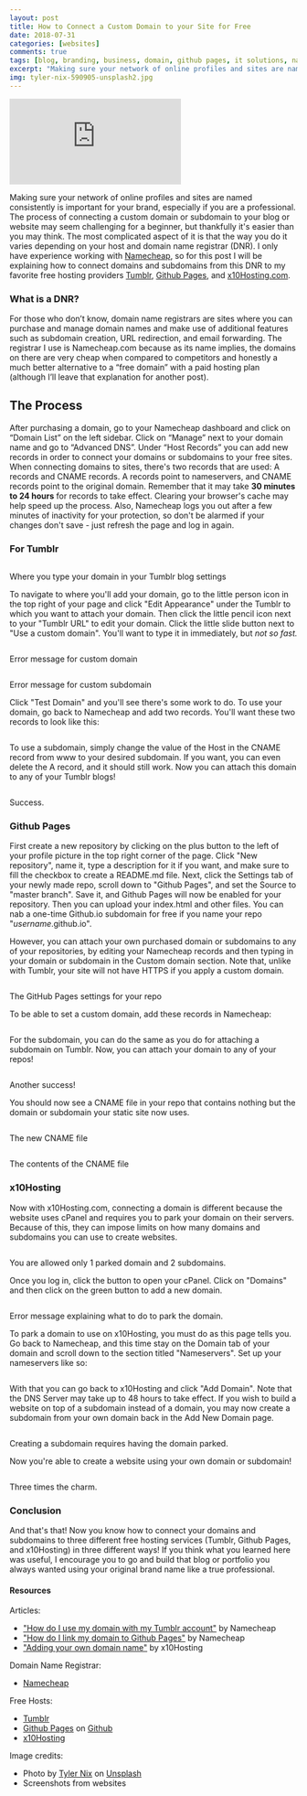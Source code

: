```yaml
---
layout: post
title: How to Connect a Custom Domain to your Site for Free
date: 2018-07-31
categories: [websites]
comments: true
tags: [blog, branding, business, domain, github pages, it solutions, namecheap, portfolio, subdomain, tumblr, tutorial, website creation, x10hosting]
excerpt: "Making sure your network of online profiles and sites are named consistently is important for your brand, especially if you are a professional. The process of connecting a custom domain or subdomain to your blog or website may seem challenging for a beginner, but thankfully it's easier than you may think. The most complicated aspect of it is that the way you do it varies depending on your host and domain name registrar (DNR). I only have experience working with Namecheap, so for this post I will be explaining how to connect domains and subdomains from this DNR to my favorite free hosting providers Tumblr, Github Pages, and x10Hosting.com."
img: tyler-nix-590905-unsplash2.jpg
---
```


<iframe class="video" src="https://www.youtube.com/embed/qAHwwrGE4sA" frameborder="0" allow="accelerometer; autoplay; encrypted-media; gyroscope; picture-in-picture" allowfullscreen></iframe>

<p><first-letter>M</first-letter>aking sure your network of online profiles and sites are named consistently is important for your brand, especially if you are a professional. The process of connecting a custom domain or subdomain to your blog or website may seem challenging for a beginner, but thankfully it's easier than you may think. The most complicated aspect of it is that the way you do it varies depending on your host and domain name registrar (DNR). I only have experience working with <a href="http://namecheap.com" target="_blank">Namecheap</a>, so for this post I will be explaining how to connect domains and subdomains from this DNR to my favorite free hosting providers <a href="https://tumblr.com" target="_blank">Tumblr</a>, <a href="http://pages.github.com" target="_blank">Github Pages</a>, and <a href="http://x10hosting.com">x10Hosting.com</a>.</p>

<h3>What is a DNR?</h3>

<p>For those who don’t know, domain name registrars are sites where you can purchase and manage domain names and make use of additional features such as subdomain creation, URL redirection, and email forwarding. The registrar I use is Namecheap.com because as its name implies, the domains on there are very cheap when compared to competitors and honestly a much better alternative to a “free domain” with a paid hosting plan (although I’ll leave that explanation for another post).</p>

<h2>The Process</h2>

<p>After purchasing a domain, go to your Namecheap dashboard and click on “Domain List” on the left sidebar. Click on “Manage” next to your domain name and go to “Advanced DNS”. Under “Host Records” you can add new records in order to connect your domains or subdomains to your free sites. When connecting domains to sites, there's two records that are used: A records and CNAME records. A records point to nameservers, and CNAME records point to the original domain. Remember that it may take <strong>30 minutes to 24 hours</strong> for records to take effect. Clearing your browser's cache may help speed up the process. Also, Namecheap logs you out after a few minutes of inactivity for your protection, so don't be alarmed if your changes don't save - just refresh the page and log in again.</p>

<h3>For Tumblr</h3>

<img src="https://cozymaus.com/img/TumblrDomainSection.png" alt="" class="img-fluid"/>

<p class="caption">Where you type your domain in your Tumblr blog settings</p>

<p>To navigate to where you'll add your domain, go to the little person icon in the top right of your page and click "Edit Appearance" under the Tumblr to which you want to attach your domain. Then click the little pencil icon next to your "Tumblr URL" to edit your domain. Click the little slide button next to "Use a custom domain". You'll want to type it in immediately, but <em>not so fast.</em></p>

<img src="https://cozymaus.com/img/TumblrDomainError.png" alt="" class="img-fluid"/>

<p class="caption">Error message for custom domain</p>

<img src="https://cozymaus.com/img/TumblrDomainError2.png" alt="" class="img-fluid"/>

<p class="caption">Error message for custom subdomain</p>

<p>Click "Test Domain" and you'll see there's some work to do. To use your domain, go back to Namecheap and add two records. You'll want these two records to look like this:</p>

<img src="https://cozymaus.com/img/TumblrDomainNamecheap.png" alt="" class="img-fluid"/>

<p>To use a subdomain, simply change the value of the Host in the CNAME record from www to your desired subdomain. If you want, you can even delete the A record, and it should still work. Now you can attach this domain to any of your Tumblr blogs!</p>

<img src="https://cozymaus.com/img/TumblrGoodDomain.png" alt="" class="img-fluid"/>

<p class="caption">Success.</p>

<h3>Github Pages</h3>

<p>First create a new repository by clicking on the plus button to the left of your profile picture in the top right corner of the page. Click "New repository", name it, type a description for it if you want, and make sure to fill the checkbox to create a README.md file. Next, click the Settings tab of your newly made repo, scroll down to "Github Pages", and set the Source to "master branch". Save it, and Github Pages will now be enabled for your repository. Then you can upload your index.html and other files. You can nab a one-time Github.io subdomain for free if you name your repo "<em>username</em>.github.io".</p>

<p>However, you can attach your own purchased domain or subdomains to any of your repositories, by editing your Namecheap records and then typing in your domain or subdomain in the Custom domain section. Note that, unlike with Tumblr, your site will not have HTTPS if you apply a custom domain.</p>

<img src="https://cozymaus.com/img/GithubCustomDomain.png" alt="" class="img-fluid"/>

<p class="caption">The GitHub Pages settings for your repo</p>

<p>To be able to set a custom domain, add these records in Namecheap:</p>

<img src="https://cozymaus.com/img/GithubDomainNamecheap.png" alt="" class="img-fluid"/>

<p>For the subdomain, you can do the same as you do for attaching a subdomain on Tumblr. Now, you can attach your domain to any of your repos! </p>

<img src="https://cozymaus.com/img/GithubDomainSuccess.png" alt="" class="img-fluid"/>

<p class="caption">Another success!</p>

<p>You should now see a CNAME file in your repo that contains nothing but the domain or subdomain your static site now uses.</p>

<img src="https://cozymaus.com/img/githubcname.png" alt="" class="img-fluid"/>

<p class="caption">The new CNAME file</p>

<img src="https://cozymaus.com/img/githubcname2.png" alt="" class="img-fluid"/>

<p class="caption">The contents of the CNAME file</p>

<h3>x10Hosting</h3>

<p>Now with x10Hosting.com, connecting a domain is different because the website uses cPanel and requires you to park your domain on their servers. Because of this, they can impose limits on how many domains and subdomains you can use to create websites.</p>

<img src="https://cozymaus.com/img/x10hostingdomainpage.png" alt="" class="img-fluid"/>

<p class="caption">You are allowed only 1 parked domain and 2 subdomains.</p>

<p>Once you log in, click the button to open your cPanel. Click on "Domains" and then click on the green button to add a new domain. </p>

<img src="https://cozymaus.com/img/x10hostingdomainerror.png" alt="" class="img-fluid"/>

<p class="caption">Error message explaining what to do to park the domain.</p>

<p>To park a domain to use on x10Hosting, you must do as this page tells you. Go back to Namecheap, and this time stay on the Domain tab of your domain and scroll down to the section titled "Nameservers". Set up your nameservers like so:</p>

<img src="https://cozymaus.com/img/x10hostingnameservers.png" alt="" class="img-fluid"/>

<p>With that you can go back to x10Hosting and click "Add Domain". Note that the DNS Server may take up to 48 hours to take effect. If you wish to build a website on top of a subdomain instead of a domain, you may now create a subdomain from your own domain back in the Add New Domain page.</p>

<img src="https://cozymaus.com/img/x10hostingsubdomainaddition.png" alt="" class="img-fluid"/>

<p class="caption">Creating a subdomain requires having the domain parked.</p>

<p>Now you're able to create a website using your own domain or subdomain!</p>

<img src="https://cozymaus.com/img/x10hostingsuccess.png" alt="" class="img-fluid"/>

<p class="caption">Three times the charm.</p>

<h3>Conclusion</h3>

<p>And that's that! Now you know how to connect your domains and subdomains to three different free hosting services (Tumblr, Github Pages, and x10Hosting) in three different ways! If you think what you learned here was useful, I encourage you to go and build that blog or portfolio you always wanted using your original brand name like a true professional.</p>

<h4>Resources</h4>

<p>Articles:</p>

<ul>
	<li><a href="https://www.namecheap.com/support/knowledgebase/article.aspx/9247/2208/how-do-i-use-my-domain-with-my-tumblr-account" target="_blank">"How do I use my domain with my Tumblr account"</a> by Namecheap</li>
	<li><a href="https://www.namecheap.com/support/knowledgebase/article.aspx/9645/2208/how-do-i-link-my-domain-to-github-pages" target="_blank">"How do I link my domain to Github Pages"</a> by Namecheap</li>
	<li><a href="http://x10hosting.com/support/domains/add-domain-name" target="_blank">"Adding your own domain name"</a> by x10Hosting</li>
</ul>

<p>Domain Name Registrar:</p>

<ul>
	<li><a href="https://namecheap.com" target="_blank">Namecheap</a></li>
</ul>

<p>Free Hosts:</p>

<ul>
	<li><a href="https://tumblr.com" target="_blank">Tumblr</a></li>
	<li><a href="https://pages.github.com" target="_blank">Github Pages</a> on <a href="https://github.com" target="_blank">Github</a></li>
	<li><a href="http://x10hosting.com" target="_blank">x10Hosting</a></li>
</ul>

<p>Image credits:</p>

<ul>
	<li>Photo by <a href="https://unsplash.com/photos/NXJBxtMvq2o?utm_source=unsplash&amp;utm_medium=referral&amp;utm_content=creditCopyText" target="_blank">Tyler Nix</a> on <a href="https://unsplash.com/search/photos/connection?utm_source=unsplash&amp;utm_medium=referral&amp;utm_content=creditCopyText" target="_blank">Unsplash</a></li>
	<li>Screenshots from websites</li>
</ul>
